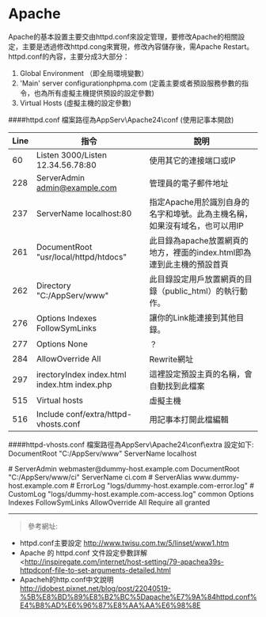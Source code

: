 # Apache

Apache的基本設置主要交由httpd.conf來設定管理，要修改Apache的相關設定，主要是透過修改httpd.cong來實現，修改內容儲存後，需Apache Restart。httpd.conf的內容，主要分成3大部分：

1.  Global Environment （即全局環境變數）
2.  'Main' server configurationphpma.com (定義主要或者預設服務參數的指令，也為所有虛擬主機提供預設的設定參數)
3.  Virtual Hosts (虛擬主機的設定參數)

####httpd.conf
檔案路徑為AppServ\Apache24\conf (使用記事本開啟)

|Line|指令|說明|
| ------| ------ |------ |
|60  | Listen 3000/Listen 12.34.56.78:80  |使用其它的連接端口或IP |
|228 | ServerAdmin admin@example.com　    |管理員的電子郵件地址         |
|237 | ServerName localhost:80　　　　    | 指定Apache用於識別自身的名字和埠號。此為主機名稱，如果沒有域名，也可以用IP |
|261 | DocumentRoot "usr/local/httpd/htdocs"  |此目錄為apache放置網頁的地方，裡面的index.html即為連到此主機的預設首頁|
|262 | Directory "C:/AppServ/www"             | 此目錄設定用戶放置網頁的目錄（public_html）的執行動作。   |
|276 | Options Indexes FollowSymLinks | 讓你的Link能連接到其他目錄。 |
|277 | Options None |？  |
|284 | AllowOverride All | Rewrite網址 |
|297 | irectoryIndex index.html index.htm index.php   | 這裡設定預設主頁的名稱，會自動找到此檔案 |
|515 |Virtual hosts |虛擬主機|
|516 |Include conf/extra/httpd-vhosts.conf|用記事本打開此檔編輯|

####httpd-vhosts.conf
檔案路徑為AppServ\Apache24\conf\extra 
設定如下:
<VirtualHost _default_:80>
DocumentRoot "C:/AppServ/www"
ServerName localhost
</VirtualHost>

<VirtualHost ci.com:80>
#    ServerAdmin webmaster@dummy-host.example.com
	 DocumentRoot "C:/AppServ/www/ci"
	 ServerName ci.com
#    ServerAlias www.dummy-host.example.com
#    ErrorLog "logs/dummy-host.example.com-error.log"
#    CustomLog "logs/dummy-host.example.com-access.log" common
	<Directory "C:/AppServ/www/ci">
		Options Indexes FollowSymLinks
		AllowOverride All
		Require all granted
	</Directory>
</VirtualHost>

---
>參考網址:
- httpd.conf主要設定 <http://www.twisu.com.tw/5/linset/www1.htm>
- Apache 的 httpd.conf 文件設定參數詳解 <http://inspiregate.com/internet/host-setting/79-apachea39s-httpdconf-file-to-set-arguments-detailed.html
-  Apacheh的http.conf中文說明 <http://idobest.pixnet.net/blog/post/22040519-%5B%E8%BD%89%E8%B2%BC%5Dapache%E7%9A%84httpd.conf%E4%B8%AD%E6%96%87%E8%AA%AA%E6%98%8E>
